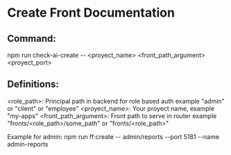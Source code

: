 # Create Front Documentation

## Command:
npm run check-ai-create -- <proyect_name> <front_path_argument> <proyect_port>

## Definitions:
<role_path>: Principal path in backend for role based auth example "admin" or "client" or "employee"
<proyect_name>: Your proyect name, example "my-apps"
<front_path_argument>: Front path to serve in router example "fronts/<role_path>/some_path" or "fronts/<role_path>"


Example for admin: npm run ff:create -- admin/reports --port 5181 --name admin-reports

